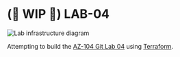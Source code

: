 # (:construction: WIP :construction:) LAB-04

![Lab infrastructure diagram](https://microsoftlearning.github.io/AZ-104-MicrosoftAzureAdministrator/Instructions/media/lab04.png)

Attempting to build the [AZ-104 Git Lab 04](https://microsoftlearning.github.io/AZ-104-MicrosoftAzureAdministrator/Instructions/Labs/LAB_04-Implement_Virtual_Networking.html) using [Terraform](https://www.terraform.io/s).